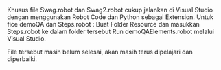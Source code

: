Khusus file Swag.robot dan Swag2.robot cukup jalankan di Visual Studio dengan menggunakan Robot Code dan Python sebagai Extension.
Untuk fice demoQA dan Steps.robot :
  Buat Folder Resource dan masukkan Steps.robot ke dalam folder tersebut
  Run demoQAElements.robot melalui Visual Studio.

  File tersebut masih belum selesai, akan masih terus dipelajari dan diperbaiki.
